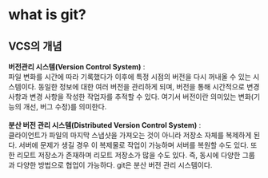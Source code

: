# what is git?
## VCS의 개념
 **버전관리 시스템(Version Control System)**  : <br>
 파일 변화를 시간에 따라 기록했다가 이후에 특정 시점의 버전을 다시 꺼내올 수 있는 시스템이다.
 동일한 정보에 대한 여러 버전을 관리하게 되며, 버전을 통해 시간적으로 변경 사항과 변경 사항을 작성한 작업자를 추적할 수 있다.
 여기서 버전이란 의미있는 변화(기능의 개선, 버그 수정)를 의미한다.
 <br><br>
 **분산 버전 관리 시스템(Distributed Version Control System)**  : <br>
 클라이언트가 파일의 마지막 스냅샷을 가져오는 것이 아니라 저장소 자체를 복제하게 된다.
 서버에 문제가 생길 경우 이 복제물로 작업이 가능하며 서버를 복원할 수도 있다. 또한 리모트 저장소가 존재하며 리모트 저장소가 많을 수도 있다.
 즉, 동시에 다양한 그룹과 다양한 방법으로 협업이 가능하다. git은 분산 버전 관리 시스템이다.

